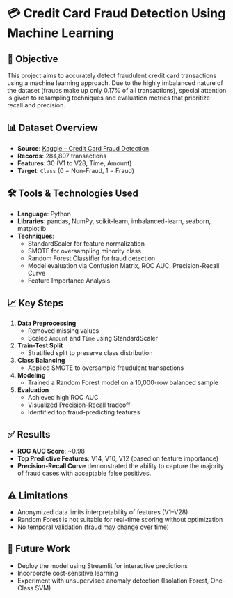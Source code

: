 # 💳 Credit Card Fraud Detection Using Machine Learning

## 🧠 Objective
This project aims to accurately detect fraudulent credit card transactions using a machine learning approach. Due to the highly imbalanced nature of the dataset (frauds make up only 0.17% of all transactions), special attention is given to resampling techniques and evaluation metrics that prioritize recall and precision.

## 📊 Dataset Overview
- **Source**: [Kaggle – Credit Card Fraud Detection](https://www.kaggle.com/datasets/mlg-ulb/creditcardfraud)
- **Records**: 284,807 transactions
- **Features**: 30 (V1 to V28, Time, Amount)
- **Target**: `Class` (0 = Non-Fraud, 1 = Fraud)

## 🛠️ Tools & Technologies Used
- **Language**: Python
- **Libraries**: pandas, NumPy, scikit-learn, imbalanced-learn, seaborn, matplotlib
- **Techniques**:
  - StandardScaler for feature normalization
  - SMOTE for oversampling minority class
  - Random Forest Classifier for fraud detection
  - Model evaluation via Confusion Matrix, ROC AUC, Precision-Recall Curve
  - Feature Importance Analysis

## 📈 Key Steps
1. **Data Preprocessing**
   - Removed missing values
   - Scaled `Amount` and `Time` using StandardScaler
2. **Train-Test Split**
   - Stratified split to preserve class distribution
3. **Class Balancing**
   - Applied SMOTE to oversample fraudulent transactions
4. **Modeling**
   - Trained a Random Forest model on a 10,000-row balanced sample
5. **Evaluation**
   - Achieved high ROC AUC
   - Visualized Precision-Recall tradeoff
   - Identified top fraud-predicting features

## ✅ Results
- **ROC AUC Score**: ~0.98  
- **Top Predictive Features**: V14, V10, V12 (based on feature importance)
- **Precision-Recall Curve** demonstrated the ability to capture the majority of fraud cases with acceptable false positives.

## ⚠️ Limitations
- Anonymized data limits interpretability of features (V1–V28)
- Random Forest is not suitable for real-time scoring without optimization
- No temporal validation (fraud may change over time)

## 🚀 Future Work
- Deploy the model using Streamlit for interactive predictions
- Incorporate cost-sensitive learning
- Experiment with unsupervised anomaly detection (Isolation Forest, One-Class SVM)